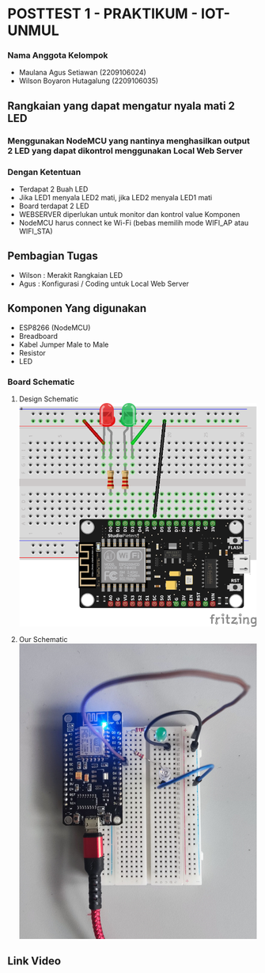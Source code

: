 <h1>POSTTEST 1 - PRAKTIKUM - IOT- UNMUL</h1>
<h3>Nama Anggota Kelompok</h3>
<ul>
  <li>Maulana Agus Setiawan (2209106024)</li>
  <li>Wilson Boyaron Hutagalung (2209106035)</li>
</ul>

<h2>Rangkaian yang dapat mengatur nyala mati 2 LED</h2>
<h3>Menggunakan NodeMCU yang nantinya menghasilkan output 2 LED yang dapat dikontrol menggunakan Local Web Server</h3>
<h3>Dengan Ketentuan</h3>
<ul>
  <li>Terdapat 2 Buah LED</li>
  <li>Jika LED1 menyala LED2 mati, jika LED2 menyala LED1 mati</li>
  <li>Board terdapat 2 LED</li>
  <li>WEBSERVER diperlukan untuk monitor dan kontrol value Komponen</li>
  <li>NodeMCU harus connect ke Wi-Fi (bebas memilih mode WIFI_AP atau WIFI_STA)</li>
</ul>

<h2>Pembagian Tugas</h2>
<ul>
  <li>Wilson  : Merakit Rangkaian LED</li>
  <li>Agus    : Konfigurasi / Coding untuk Local Web Server</li>
</ul>

<h2>Komponen Yang digunakan</h2>
<ul>
  <li>ESP8266 (NodeMCU)</li>
  <li>Breadboard</li>
  <li>Kabel Jumper Male to Male</li>
  <li>Resistor</li>
  <li>LED</li>
</ul>

<h3>Board Schematic</h3>

1. Design Schematic
![alt text](https://github.com/MaulanaASetiawan/posttest1-praktikum-iot-unmul-2024/blob/main/Skematik.png)

3. Our Schematic
![alt text](https://github.com/MaulanaASetiawan/posttest1-praktikum-iot-unmul-2024/blob/main/OurSkematik.jpg)


<h2>Link Video</h2>
<a href="#"></a>
